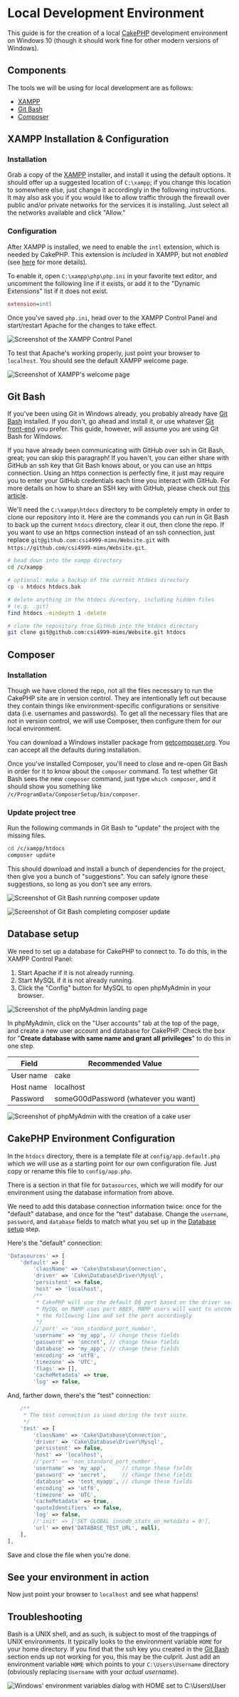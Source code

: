 # Local Development Environment #

This guide is for the creation of a local
[CakePHP](https://cakephp.org/) development environment on Windows 10
(though it should work fine for other modern versions of Windows).

## Components ##

The tools we will be using for local development are as follows:

- [XAMPP](https://www.apachefriends.org)
- [Git Bash](https://git-scm.com/download/win)
- [Composer](https://getcomposer.org/)

## XAMPP Installation & Configuration ##

### Installation ###

Grab a copy of the [XAMPP](https://www.apachefriends.org) installer,
and install it using the default options.  It should offer up a
suggested location of `C:\xampp`; if you change this location to
somewhere else, just change it accordingly in the following
instructions.  It may also ask you if you would like to allow traffic
through the firewall over public and/or private networks for the
services it is installing.  Just select all the networks available and
click "Allow."

### Configuration ###

After XAMPP is installed, we need to enable the `intl` extension,
which is needed by CakePHP.  This extension is _included_ in XAMPP,
but not _enabled_ (see
[here](https://book.cakephp.org/3.0/en/installation.html) for more
details).

To enable it, open `C:\xampp\php\php.ini` in your favorite text
editor, and uncomment the following line if it exists, or add it to
the "Dynamic Extensions" list if it does not exist.

```ini
extension=intl
```

Once you've saved `php.ini`, head over to the XAMPP Control Panel and
start/restart Apache for the changes to take effect.

![Screenshot of the XAMPP Control
Panel](media/xampp-control-panel.png)

To test that Apache's working properly, just point your browser to
`localhost`.  You should see the default XAMPP welcome page.

![Screenshot of XAMPP's welcome page](media/xampp-welcome-page.png)

## Git Bash ##

If you've been using Git in Windows already, you probably already have
[Git Bash](https://git-scm.com/download/win) installed.  If you don't,
go ahead and install it, or use whatever [Git
front-end](https://git-scm.com/download/gui/windows) you prefer.  This
guide, however, will assume you are using Git Bash for Windows.

If you have already been communicating with GitHub over ssh in Git
Bash, great; you can skip this paragraph!  If you haven't, you can
either share with GitHub an ssh key that Git Bash knows about, or you
can use an https connection.  Using an https connection is perfectly
fine, it just may require you to enter your GitHub credentials each
time you interact with GitHub.  For more details on how to share an
SSH key with GitHub, please check out [this
article](https://help.github.com/articles/connecting-to-github-with-ssh/).

<!-- We may need to create a tutorial on how to create an ssh key in
Git Bash and share it with GitHub.  For the time being, though, I'll
just point them to some other resources. -->

We'll need the `C:\xampp\htdocs` directory to be completely empty in
order to clone our repository into it.  Here are the commands you can
run in Git Bash to back up the current `htdocs` directory, clear it
out, then clone the repo.  If you want to use an https connection
instead of an ssh connection, just replace
`git@github.com:csi4999-mims/Website.git` with
`https://github.com/csi4999-mims/Website.git`.

```bash
# head down into the xampp directory
cd /c/xampp

# optional: make a backup of the current htdocs directory
cp -a htdocs htdocs.bak

# delete anything in the htdocs directory, including hidden files
# (e.g. .git)
find htdocs -mindepth 1 -delete

# clone the repository from GitHub into the htdocs directory
git clone git@github.com:csi4999-mims/Website.git htdocs
```

## Composer ##

### Installation ###

Though we have cloned the repo, not all the files necessary to run the
CakePHP site are in version control.  They are intentionally left out
because they contain things like environment-specific configurations
or sensitive data (i.e. usernames and passwords).  To get all the
necessary files that are not in version control, we will use Composer,
then configure them for our local environment.

You can download a Windows installer package from
[getcomposer.org](https://getcomposer.org/Composer-Setup.exe).  You
can accept all the defaults during installation.

Once you've installed Composer, you'll need to close and re-open Git
Bash in order for it to know about the `composer` command.  To test
whether Git Bash sees the new `composer` command, just type `which
composer`, and it should show you something like
`/c/ProgramData/ComposerSetup/bin/composer`.

### Update project tree ###

Run the following commands in Git Bash to "update" the project with
the missing files.

```bash
cd /c/xampp/htdocs
composer update
```

This should download and install a bunch of dependencies for the
project, then give you a bunch of "suggestions".  You can safely
ignore these suggestions, so long as you don't see any errors.

![Screenshot of Git Bash running composer
update](media/composer-update-1.png)

![Screenshot of Git Bash completing composer
update](media/composer-update-2.png)

## Database setup ##

We need to set up a database for CakePHP to connect to.  To do this,
in the XAMPP Control Panel:

1. Start Apache if it is not already running.
2. Start MySQL if it is not already running.
3. Click the "Config" button for MySQL to open phpMyAdmin in your
   browser.

![Screenshot of the phpMyAdmin landing page](media/phpmyadmin.png)

In phpMyAdmin, click on the "User accounts" tab at the top of the
page, and create a new user account and database for CakePHP.  Check
the box for "**Create database with same name and grant all
privileges**" to do this in one step.

| Field     | Recommended Value                    |
| ---       | ---                                  |
| User name | cake                                 |
| Host name | localhost                            |
| Password  | someG00dPassword (whatever you want) |

![Screenshot of phpMyAdmin with the creation of a cake
user](media/phpmyadmin-create-new-user.png)

## CakePHP Environment Configuration ##

In the `htdocs` directory, there is a template file at
`config/app.default.php` which we will use as a starting point for our
own configuration file.  Just copy or rename this file to
`config/app.php`.

There is a section in that file for `Datasources`, which we will
modify for our environment using the database information from above.

We need to add this database connection information twice: once for
the "default" database, and once for the "test" database.  Change the
`username`, `password`, and `database` fields to match what you set up
in the [Database setup](#database-setup) step.

Here's the "default" connection:

```php
'Datasources' => [
    'default' => [
        'className' => 'Cake\Database\Connection',
        'driver' => 'Cake\Database\Driver\Mysql',
        'persistent' => false,
        'host' => 'localhost',
        /**
         * CakePHP will use the default DB port based on the driver selected
         * MySQL on MAMP uses port 8889, MAMP users will want to uncomment
         * the following line and set the port accordingly
         */
        //'port' => 'non_standard_port_number',
        'username' => 'my_app', // change these fields
        'password' => 'secret', // change these fields
        'database' => 'my_app',	// change these fields
        'encoding' => 'utf8',
        'timezone' => 'UTC',
        'flags' => [],
        'cacheMetadata' => true,
        'log' => false,

```

And, farther down, there's the "test" connection:

```php
    /**
     * The test connection is used during the test suite.
     */
    'test' => [
        'className' => 'Cake\Database\Connection',
        'driver' => 'Cake\Database\Driver\Mysql',
        'persistent' => false,
        'host' => 'localhost',
        //'port' => 'non_standard_port_number',
        'username' => 'my_app',     // change these fields
        'password' => 'secret',		// change these fields
        'database' => 'test_myapp',	// change these fields
        'encoding' => 'utf8',
        'timezone' => 'UTC',
        'cacheMetadata' => true,
        'quoteIdentifiers' => false,
        'log' => false,
        //'init' => ['SET GLOBAL innodb_stats_on_metadata = 0'],
        'url' => env('DATABASE_TEST_URL', null),
    ],
],
```

Save and close the file when you're done.

## See your environment in action ##

Now just point your browser to `localhost` and see what happens!

## Troubleshooting ##

Bash is a UNIX shell, and as such, is subject to most of the trappings
of UNIX environments.  It typically looks to the environment variable
`HOME` for your home directory.  If you find that the ssh key you
created in the [Git Bash](#git-bash) section ends up not working for
you, this may be the culprit.  Just add an environment variable `HOME`
which points to your `C:\Users\Username` directory (obviously
replacing `Username` with your _actual username_).

![Windows' environment variables dialog with HOME set to
C:\Users\User](media/home-environment-variable.png)
